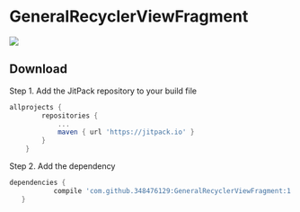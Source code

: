 # GeneralRecyclerViewFragment
[![](https://jitpack.io/v/348476129/GeneralRecyclerViewFragment.svg)](https://jitpack.io/#348476129/GeneralRecyclerViewFragment)

## Download
Step 1. Add the JitPack repository to your build file
```groovy
allprojects {
		repositories {
			...
			maven { url 'https://jitpack.io' }    
		}   
	}
  ```
 Step 2. Add the dependency
 ```groovy
dependencies {
	        compile 'com.github.348476129:GeneralRecyclerViewFragment:1.0'
	}
  ```
